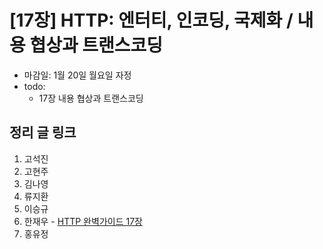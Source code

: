 # [17장] HTTP: 엔터티, 인코딩, 국제화 / 내용 협상과 트랜스코딩

- 마감일: 1월 20일 월요일 자정
- todo:
  - 17장 내용 협상과 트랜스코딩

## 정리 글 링크

1. 고석진
2. 고현주
3. 김나영
4. 류지환
5. 이승규
6. 한재우 - [HTTP 완벽가이드 17장](https://bebiangel.github.io/2020/01/19/http-guide-chap17/)
7. 홍유정
